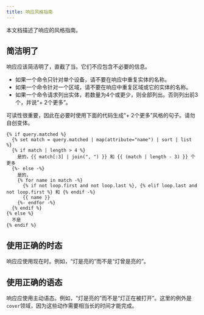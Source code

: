 ```yaml
---
title: 响应风格指南
---
```


本文档描述了响应的风格指南。

## 简洁明了

响应应该简洁明了，直截了当。它们不应包含不必要的信息。

- 如果一个命令只针对单个设备，请不要在响应中重复实体的名称。
- 如果一个命令针对一个区域，请不要在响应中重复区域或它的实体的名称。
- 如果一个命令请求列出实体，若数量为4个或更少，则全部列出。否则列出前3个，并说“+ 2个更多”。

可读性很重要，因此在必要时使用下面的代码生成“+ 2个更多”风格的句子。请勿自创变体。

```jinja2
{% if query.matched %}
  {% set match = query.matched | map(attribute="name") | sort | list %}
  {% if match | length > 4 %}
    是的，{{ match[:3] | join(", ") }} 和 {{ (match | length - 3) }} 个更多
  {%- else -%}
    是的，
    {% for name in match -%}
      {% if not loop.first and not loop.last %}, {% elif loop.last and not loop.first %} 和 {% endif -%}
      {{ name }}
    {%- endfor -%}
  {% endif %}
{% else %}
  不是
{% endif %}
```

## 使用正确的时态

响应应使用现在时。例如，“灯是亮的”而不是“灯曾是亮的”。

## 使用正确的语态

响应应使用主动语态。例如，“灯是亮的”而不是“灯正在被打开”。这里的例外是`cover`领域，因为这些动作需要相当长的时间才能完成。